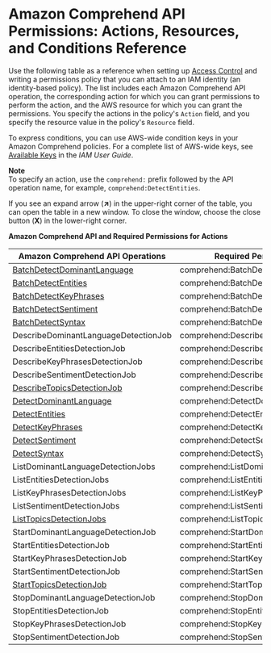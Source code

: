 # Amazon Comprehend API Permissions: Actions, Resources, and Conditions Reference<a name="comprehend-api-permissions-ref"></a>

Use the following table as a reference when setting up [Access Control](auth-and-access-control.md#access-control) and writing a permissions policy that you can attach to an IAM identity \(an identity\-based policy\)\. The list includes each Amazon Comprehend API operation, the corresponding action for which you can grant permissions to perform the action, and the AWS resource for which you can grant the permissions\. You specify the actions in the policy's `Action` field, and you specify the resource value in the policy's `Resource` field\. 

To express conditions, you can use AWS\-wide condition keys in your Amazon Comprehend policies\. For a complete list of AWS\-wide keys, see [Available Keys](https://docs.aws.amazon.com/IAM/latest/UserGuide/reference_policies_elements.html#AvailableKeys) in the *IAM User Guide*\. 

**Note**  
To specify an action, use the `comprehend:` prefix followed by the API operation name, for example, `comprehend:DetectEntities`\.

If you see an expand arrow \(**↗**\) in the upper\-right corner of the table, you can open the table in a new window\. To close the window, choose the close button \(**X**\) in the lower\-right corner\.


**Amazon Comprehend API and Required Permissions for Actions**  

| Amazon Comprehend API Operations | Required Permissions \(API Actions\) | Resources | 
| --- | --- | --- | 
| [BatchDetectDominantLanguage](API_BatchDetectDominantLanguage.md) | comprehend:BatchDetectDominantLanguage | \* | 
| [BatchDetectEntities](API_BatchDetectEntities.md) | comprehend:BatchDetectEntities | \* | 
| [BatchDetectKeyPhrases](API_BatchDetectKeyPhrases.md) | comprehend:BatchDetectKeyPhrases | \* | 
| [BatchDetectSentiment](API_BatchDetectSentiment.md) | comprehend:BatchDetectSentiment | \* | 
| [BatchDetectSyntax](API_BatchDetectSyntax.md) | comprehend:BatchDetectSyntax | \* | 
| DescribeDominantLanguageDetectionJob | comprehend:DescribeDominantLanguageDetectionJob | \* | 
| DescribeEntitiesDetectionJob | comprehend:DescribeEntitiesDetectionJob | \* | 
| DescribeKeyPhrasesDetectionJob | comprehend:DescribeKeyPhrasesDetectionJob | \* | 
| DescribeSentimentDetectionJob | comprehend:DescribeSentimentDetectionJob | \* | 
| [DescribeTopicsDetectionJob](API_DescribeTopicsDetectionJob.md) | comprehend:DescribeTopicsDetectionJob | \* | 
| [DetectDominantLanguage](API_DetectDominantLanguage.md) | comprehend:DetectDominantLanguage | \* | 
| [DetectEntities](API_DetectEntities.md) | comprehend:DetectEntities | \* | 
| [DetectKeyPhrases](API_DetectKeyPhrases.md) | comprehend:DetectKeyPhrases | \* | 
| [DetectSentiment](API_DetectSentiment.md) | comprehend:DetectSentiment | \* | 
| [DetectSyntax](API_DetectSyntax.md) | comprehend:DetectSyntax | \* | 
| ListDominantLanguageDetectionJobs | comprehend:ListDominantLanguageDetectionJobs | \* | 
| ListEntitiesDetectionJobs | comprehend:ListEntitiesDetectionJobs | \* | 
| ListKeyPhrasesDetectionJobs | comprehend:ListKeyPhrasesDetectionJobs | \* | 
| ListSentimentDetectionJobs | comprehend:ListSentimentDetectionJobs | \* | 
| [ListTopicsDetectionJobs](API_ListTopicsDetectionJobs.md) | comprehend:ListTopicsDetectionJobs | \* | 
| StartDominantLanguageDetectionJob | comprehend:StartDominantLanguageDetectionJob | \* | 
| StartEntitiesDetectionJob | comprehend:StartEntitiesDetectionJob | \* | 
| StartKeyPhrasesDetectionJob | comprehend:StartKeyPhrasesDetectionJob | \* | 
| StartSentimentDetectionJob | comprehend:StartSentimentDetectionJob | \* | 
| [StartTopicsDetectionJob](API_StartTopicsDetectionJob.md) | comprehend:StartTopicsDetectionJob | \* | 
| StopDominantLanguageDetectionJob | comprehend:StopDominantLanguageDetectionJob | \* | 
| StopEntitiesDetectionJob | comprehend:StopEntitiesDetectionJob | \* | 
| StopKeyPhrasesDetectionJob | comprehend:StopKeyPhrasesDetectionJob | \* | 
| StopSentimentDetectionJob | comprehend:StopSentimentDetectionJob | \* | 